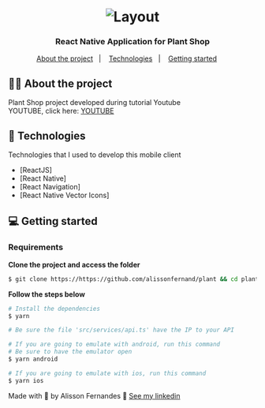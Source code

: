 <h1 align="center">
  <img alt="Layout" src="https://res.cloudinary.com/dbdv7jazw/image/upload/v1613001490/layout_plant_pbarbr.png">
</h1>

<h3 align="center">  
  React Native Application for Plant Shop
</h3>

<p align="center">
  <a href="#%EF%B8%8F-about-the-project">About the project</a>&nbsp;&nbsp;&nbsp;|&nbsp;&nbsp;&nbsp;
  <a href="#-technologies">Technologies</a>&nbsp;&nbsp;&nbsp;|&nbsp;&nbsp;&nbsp;
  <a href="#-getting-started">Getting started</a>&nbsp;&nbsp;&nbsp;&nbsp;&nbsp;&nbsp;
</p>

## 🧒🏽 About the project

Plant Shop project developed during tutorial Youtube</br>
YOUTUBE, click here:  [YOUTUBE](https://www.youtube.com/watch?v=d9-FNDUICZE&t=136s&ab_channel=kymzTech)</br>

## 🚀 Technologies

Technologies that I used to develop this mobile client
- [ReactJS]
- [React Native]
- [React Navigation]
- [React Native Vector Icons]

## 💻 Getting started

### Requirements
**Clone the project and access the folder**

```bash
$ git clone https://https://github.com/alissonfernand/plant && cd plant
```

**Follow the steps below**

```bash
# Install the dependencies
$ yarn

# Be sure the file 'src/services/api.ts' have the IP to your API

# If you are going to emulate with android, run this command
# Be sure to have the emulator open
$ yarn android

# If you are going to emulate with ios, run this command
$ yarn ios
```

Made with 💜 by Alisson Fernandes 👋 [See my linkedin](https://www.linkedin.com/in/alisson-fernandes-417bb0137/)
